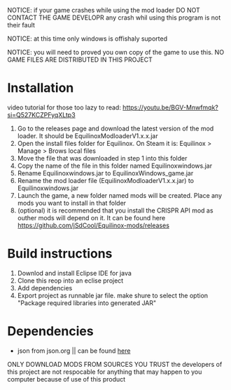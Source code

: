 NOTICE: if your game crashes while using the mod loader DO NOT CONTACT THE GAME DEVELOPR any crash whil using this program is not their fault

NOTICE: at this time only windows is offishaly suported

NOTICE: you will need to proved you own copy of the game to use this. NO GAME FILES ARE DISTRIBUTED IN THIS PROJECT

# Installation 
video tutorial for those too lazy to read: https://youtu.be/BGV-Mnwfmqk?si=Q527KCZPFyqXLtp3
1. Go to the releases page and download the latest version of the mod loader. It should be EquilinoxModloaderV1.x.x.jar  
2. Open the install files folder for Equilinox. On Steam it is: Equilinox > Manage > Brows local files  
3. Move the file that was downloaded in step 1 into this folder
4. Copy the name of the file in this folder named Equilinoxwindows.jar
5. Rename Equilinoxwindows.jar to EquilinoxWindows_game.jar
6. Rename the mod loader file (EquilinoxModloaderV1.x.x.jar) to Equilinoxwindows.jar
7. Launch the game, a new folder named mods will be created. Place any mods you want to install in that folder
8. (optional) it is recommended that you install the CRISPR API mod as outher mods will depend on it. It can be found here https://github.com/jSdCool/Equilinox-mods/releases


# Build instructions
1. Downlod and install Eclipse IDE for java
2. Clone this reop into an eclise project
3. Add dependencies
4. Export project as runnable jar file. make shure to select the option "Package required libraries into generated JAR"


# Dependencies
* json from json.org || can be found [here](https://mvnrepository.com/artifact/org.json/json)


ONLY DOWNLOAD MODS FROM SOURCES YOU TRUST  the developers of this project are not respocable for anything that may happen to you computer because of use of this product
